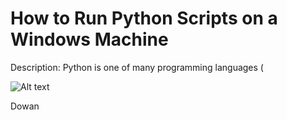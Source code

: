 # How to Run Python Scripts on a Windows Machine

Description:
Python is one of many programming languages (

![Alt text](https://assets.digitalocean.com/articles/alligator/boo.svg "a title")

Dowan
